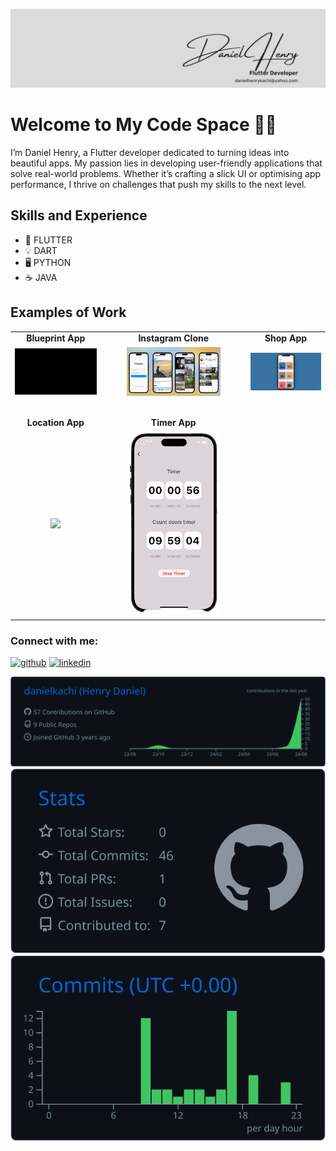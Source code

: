 ![Mobile Development](https://github.com/danielkachi/danielkachi/blob/main/Linkedin%20banner.jpeg)

# Welcome to My Code Space 👨‍💻

I’m Daniel Henry, a Flutter developer dedicated to turning ideas into beautiful apps. My passion lies in developing user-friendly applications that solve real-world problems. Whether it’s crafting a slick UI or optimising app performance, I thrive on challenges that push my skills to the next level.

## Skills and Experience 
* 📱 FLUTTER
* 💡 DART
* 🖥 PYTHON
* ☕ JAVA

## Examples of Work
<table>
  <tr>
    <td align="center">
      <strong>Blueprint App</strong>
    </td>
    <td style="width: 20px;"></td> <!-- This cell is just for spacing -->
    <td align="center">
      <strong>Instagram Clone</strong>
    </td>
    <td style="width: 20px;"></td> <!-- This cell is just for spacing -->
    <td align="center">
      <strong>Shop App</strong>
    </td>
  </tr>
  <tr>
    <td align="center">
      <a href="https://github.com/danielkachi/blueprint_app">
        <img src="https://github.com/danielkachi/danielkachi/blob/main/blueprint.gif" width="256" />
      </a>
    </td>
    <td></td> <!-- This cell adds space -->
    <td align="center">
      <a href="https://github.com/danielkachi/instagram-clone.git">
        <img src="https://github.com/danielkachi/danielkachi/blob/main/instagram%20cloneee.png" width="300" />
      </a>
    </td>
    <td></td> <!-- This cell adds space -->
    <td align="center">
      <a href="https://github.com/danielkachi/shop_app">
        <img src="https://github.com/danielkachi/danielkachi/blob/main/Shop_app.gif" width="256" />
      </a>
    </td>
  </tr>
  <!-- Empty row for spacing -->
  <tr>
    <td colspan="5" style="height: 20px;"></td> <!-- Spacer row with a height of 20px -->
  </tr>
  <tr>
    <td align="center">
      <strong>Location App</strong>
    </td>
    <td style="width: 20px;"></td> <!-- This cell is just for spacing -->
    <td align="center">
      <strong>Timer App</strong>
    </td>
  </tr>
  <tr>
    <td align="center">
      <a href="https://github.com/danielkachi/location_app">
        <img src="https://github.com/danielkachi/danielkachi/blob/main/location_app.gif" width="256" />
      </a>
    </td>
    <td></td> <!-- This cell adds space -->
    <td align="center">
      <a href="https://github.com/danielkachi/timer_app">
        <img src="https://github.com/danielkachi/danielkachi/blob/main/timer_app.gif" width="256" />
      </a>
    </td>
  </tr>
</table>




### Connect with me:


[<img src='https://cdn.jsdelivr.net/npm/simple-icons@3.0.1/icons/github.svg' alt='github' height='40'>](https://github.com/danielkachi)  [<img src='https://cdn.jsdelivr.net/npm/simple-icons@3.0.1/icons/linkedin.svg' alt='linkedin' height='40'>](https://www.linkedin.com/in/daniel-henry-kachi/)  







![](https://raw.githubusercontent.com/danielkachi/dan/master/profile-summary-card-output/github_dark/0-profile-details.svg)
![](https://raw.githubusercontent.com/danielkachi/dan/master/profile-summary-card-output/github_dark/3-stats.svg)
![](https://raw.githubusercontent.com/danielkachi/dan/master/profile-summary-card-output/github_dark/4-productive-time.svg)




